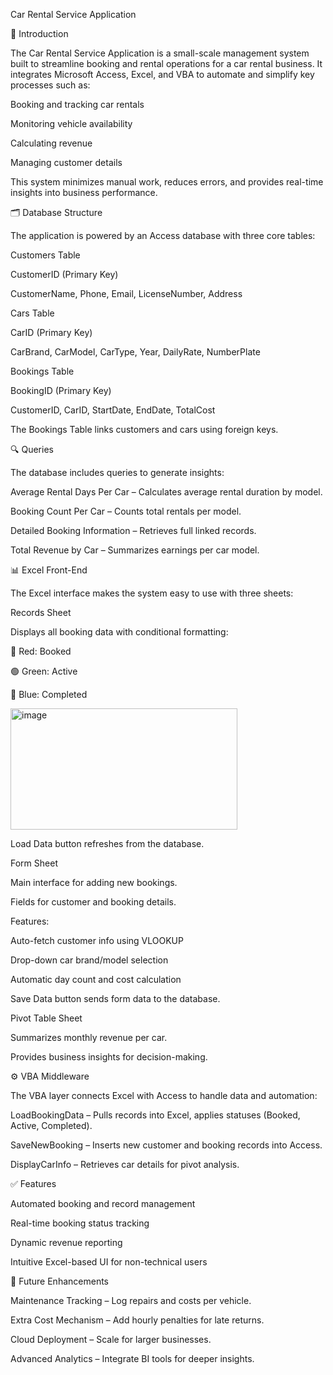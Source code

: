 Car Rental Service Application

📌 Introduction

The Car Rental Service Application is a small-scale management system built to streamline booking and rental operations for a car rental business. It integrates Microsoft Access, Excel, and VBA to automate and simplify key processes such as:

Booking and tracking car rentals

Monitoring vehicle availability

Calculating revenue

Managing customer details

This system minimizes manual work, reduces errors, and provides real-time insights into business performance.

🗂 Database Structure

The application is powered by an Access database with three core tables:

Customers Table

CustomerID (Primary Key)

CustomerName, Phone, Email, LicenseNumber, Address

Cars Table

CarID (Primary Key)

CarBrand, CarModel, CarType, Year, DailyRate, NumberPlate

Bookings Table

BookingID (Primary Key)

CustomerID, CarID, StartDate, EndDate, TotalCost

The Bookings Table links customers and cars using foreign keys.

🔍 Queries

The database includes queries to generate insights:

Average Rental Days Per Car – Calculates average rental duration by model.

Booking Count Per Car – Counts total rentals per model.

Detailed Booking Information – Retrieves full linked records.

Total Revenue by Car – Summarizes earnings per car model.

📊 Excel Front-End

The Excel interface makes the system easy to use with three sheets:

Records Sheet

Displays all booking data with conditional formatting:

🔴 Red: Booked

🟢 Green: Active

🔵 Blue: Completed

<img width="363" height="194" alt="image" src="https://github.com/user-attachments/assets/fb0d11f1-7b68-40cb-9bf6-1c2d208ec008" />


Load Data button refreshes from the database.

Form Sheet

Main interface for adding new bookings.

Fields for customer and booking details.

Features:

Auto-fetch customer info using VLOOKUP

Drop-down car brand/model selection

Automatic day count and cost calculation

Save Data button sends form data to the database.

Pivot Table Sheet

Summarizes monthly revenue per car.

Provides business insights for decision-making.

⚙️ VBA Middleware

The VBA layer connects Excel with Access to handle data and automation:

LoadBookingData – Pulls records into Excel, applies statuses (Booked, Active, Completed).

SaveNewBooking – Inserts new customer and booking records into Access.

DisplayCarInfo – Retrieves car details for pivot analysis.

✅ Features

Automated booking and record management

Real-time booking status tracking

Dynamic revenue reporting

Intuitive Excel-based UI for non-technical users

🚀 Future Enhancements

Maintenance Tracking – Log repairs and costs per vehicle.

Extra Cost Mechanism – Add hourly penalties for late returns.

Cloud Deployment – Scale for larger businesses.

Advanced Analytics – Integrate BI tools for deeper insights.
